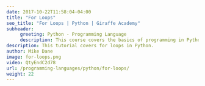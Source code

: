 ```yaml
---
date: 2017-10-22T11:58:04-04:00
title: "For Loops"
seo_title: "For Loops | Python | Giraffe Academy"
subheader:
     greeting: Python - Programming Language
     description: This course covers the basics of programming in Python. Work your way through the videos and we'll teach you everything you need to know to start your programming journey!
description: This tutorial covers for loops in Python.
author: Mike Dane
image: for-loops.png
video: QtyEndC2d78
url: /programming-languages/python/for-loops/
weight: 22
---
```


